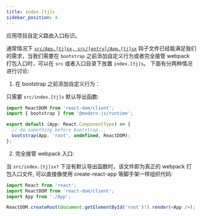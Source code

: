 ```yaml
---
title: index.[tj]s
sidebar_position: 4
---
```


应用项目自定义路由入口标识。

通常情况下 [`src/App.[tj]sx, src/[entry]/App.[tj]sx`](/docs/apis/app/hooks/src/app) 钩子文件已经能满足我们的需求，当我们需要在 `bootstrap` 之前添加自定义行为或者完全接管 webpack 打包入口时，可以在 `src` 或者入口目录下放置 `index.[tj]s`。 下面有分两种情况进行讨论:

1. 在 bootstrap 之前添加自定义行为：

只需要 `src/index.[tj]s` 默认导出函数:

```js title=src/index.js
import ReactDOM from 'react-dom/client';
import { bootstrap } from '@modern-js/runtime';

export default (App: React.ComponentType) => {
  // do something before bootstrap...
  bootstrap(App, 'root', undefined, ReactDOM);
};
```

2. 完全接管 webpack 入口:

当 `src/index.[tj]sx?` 下没有默认导出函数时，该文件即为真正的 webpack 打包入口文件, 可以直接像使用 create-react-app 等脚手架一样组织代码:

```js title=src/index.jsx
import React from 'react';
import ReactDOM from 'react-dom/client';
import App from './App';

ReactDOM.createRoot(document.getElementById('root')!).render(<App />);
```
